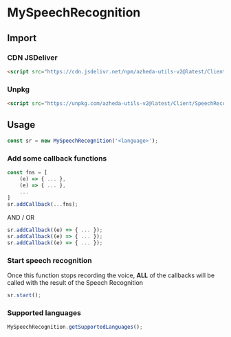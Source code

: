 # MySpeechRecognition

## Import
### CDN JSDeliver
```html
<script src="https://cdn.jsdelivr.net/npm/azheda-utils-v2@latest/Client/SpeechRecognition/speechrecognition.js"></script>
```
### Unpkg
```html
<script src="https://unpkg.com/azheda-utils-v2@latest/Client/SpeechRecognition/speechrecognition.js"></script>
```

## Usage
```js
const sr = new MySpeechRecognition('<language>');
```

### Add some callback functions
```js
const fns = [
	(e) => { ... },
	(e) => { ... },
	...
]
sr.addCallback(...fns);
```
AND / OR
```js
sr.addCallback((e) => { ... });
sr.addCallback((e) => { ... });
sr.addCallback((e) => { ... });
```

### Start speech recognition
Once this function stops recording the voice, **ALL** of the callbacks will be called with the result of the Speech Recognition
```js
sr.start();
```

### Supported languages
```js
MySpeechRecognition.getSupportedLanguages();
```